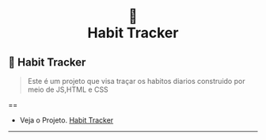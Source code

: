 <h1 align="center">
📅<br>Habit Tracker
</h1>

## 📅 Habit Tracker

> Este é um projeto que visa traçar os habitos diarios construido por meio de JS,HTML e CSS

==

- Veja o Projeto. [Habit Tracker](https://irineub.github.io/habit-tracker/)

---
